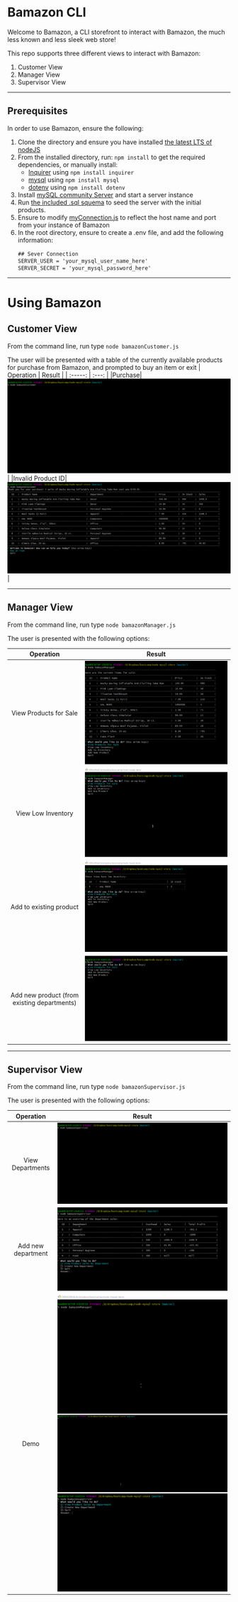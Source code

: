 # Bamazon CLI
Welcome to Bamazon, a CLI storefront to interact with Bamazon, the much less known and less sleek web store!

This repo supports three different views to interact with Bamazon:

1. Customer View
2. Manager View
3. Supervisor View
---
## Prerequisites
In order to use Bamazon, ensure the following:
1. Clone the directory and ensure you have installed [the latest LTS of nodeJS](https://nodejs.org/)
2. From the installed directory, run: `npm install` to get the required dependencies, or manually install:
    - [Inquirer](https://www.npmjs.com/package/inquirer) using `npm install inquirer`
    - [mysql](https://www.npmjs.com/package/mysql) using `npm install mysql`
    - [dotenv](https://www.npmjs.com/package/dotenv) using `npm install dotenv`
3. Install [mySQL community Server](https://dev.mysql.com/downloads/windows/installer/8.0.html) and start a server instance
4. Run [the included .sql squema](./intialize_bamazon_DB.sql) to seed the server with the initial products.
5. Ensure to modify [myConnection.js](./myConnection.js) to reflect the host name and port from your instance of Bamazon
6. In the root directory, ensure to create a .env file, and add the following information:
    ```
    ## Sever Connection
    SERVER_USER = 'your_mysql_user_name_here'
    SERVER_SECRET = 'your_mysql_password_here'
    ```
---
# Using Bamazon

## __Customer View__

From the command line, run type ``node bamazonCustomer.js``

The user will be presented with a table of the currently available products for purchase from Bamazon, and prompted to buy an item or exit
| Operation | Result |
| :-----:   | :---:  |
|Purchase|![customer_view1](./img/customer-1.gif)|
|Invalid Product ID| ![customer_view2](./img/customer-2.gif)|

---

## __Manager View__
From the command line, run type ``node bamazonManager.js``

The user is presented with the following options:

| Operation | Result |
| :-----:   | :---:  |
|View Products for Sale|![manager_view1](./img/manager1.gif)|
|View Low Inventory| ![manager_view2](./img/manager2.gif)|
|Add to existing product| ![manager_view3](./img/manager3.gif)|
|Add new product (from existing departments) | ![manager_view4](./img/manager4.gif)|

---

## __Supervisor View__
From the command line, run type ``node bamazonSupervisor.js``

The user is presented with the following options:

| Operation | Result |
| :-----:   | :---:  |
|View Departments|![manager_view1](./img/supe-1.gif)|
|Add new department| ![manager_view2](./img/supe-2.gif)|
| Demo | ![manager_view3](./img/supe-3.gif) ![manager_view4](./img/supe-4.gif) ![manager_view5](./img/supe-5.gif) |
